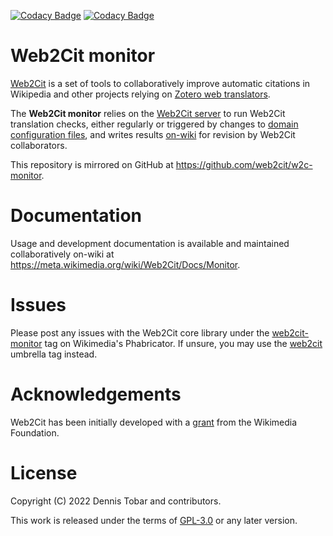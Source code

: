 [![Codacy Badge](https://app.codacy.com/project/badge/Grade/e9af28ca8e6d4e3f8c7055c5edede5cc)](https://www.codacy.com/gh/dennistobar/web2cit-monitor/dashboard)
[![Codacy Badge](https://app.codacy.com/project/badge/Coverage/e9af28ca8e6d4e3f8c7055c5edede5cc)](https://www.codacy.com/gh/dennistobar/web2cit-monitor/dashboard)

# Web2Cit monitor

[Web2Cit](https://meta.wikimedia.org/wiki/Web2Cit) is a set of tools to
collaboratively improve automatic citations in Wikipedia and other projects
relying on
[Zotero web translators](https://www.zotero.org/support/dev/translators/coding).

The **Web2Cit monitor** relies on the
[Web2Cit server](https://gitlab.wikimedia.org/diegodlh/w2c-server) to run
Web2Cit translation checks, either regularly or triggered by changes to
[domain configuration files](https://meta.wikimedia.org/wiki/Web2Cit/Docs/Storage),
and writes results [on-wiki](https://meta.wikimedia.org/wiki/Web2Cit/monitor)
for revision by Web2Cit collaborators.

This repository is mirrored on GitHub at https://github.com/web2cit/w2c-monitor.

# Documentation

Usage and development documentation is available and maintained collaboratively
on-wiki at https://meta.wikimedia.org/wiki/Web2Cit/Docs/Monitor.

# Issues

Please post any issues with the Web2Cit core library under the
[web2cit-monitor](https://phabricator.wikimedia.org/tag/web2cit-core/) tag
on Wikimedia's Phabricator. If unsure, you may use the
[web2cit](https://phabricator.wikimedia.org/tag/web2cit/) umbrella tag instead.

# Acknowledgements

Web2Cit has been initially developed with a
[grant](https://meta.wikimedia.org/wiki/Grants:Project/Diegodlh/Web2Cit:_Visual_Editor_for_Citoid_Web_Translators) from the Wikimedia Foundation.

# License
Copyright (C) 2022 Dennis Tobar and contributors.

This work is released under the terms of
[GPL-3.0](https://www.gnu.org/licenses/gpl-3.0.html) or any later version.
